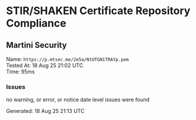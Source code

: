 # STIR/SHAKEN Certificate Repository Compliance

## Martini Security

Name: `https://p.mtsec.me/2e5a/NtUTGN1TRAYp.pem`\
Tested At: 18 Aug 25 21:02 UTC\
Time: 95ms

### Issues

no warning, or error, or notice date level issues were found

Generated: 18 Aug 25 21:13 UTC
